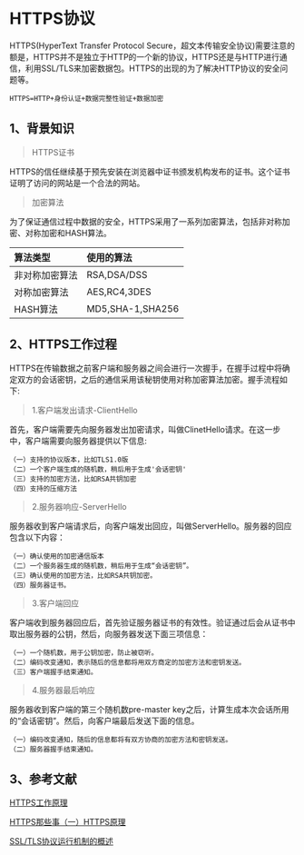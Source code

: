 # HTTPS协议

HTTPS(HyperText Transfer Protocol Secure，超文本传输安全协议)需要注意的额是，HTTPS并不是独立于HTTP的一个新的协议，HTTPS还是与HTTP进行通信，利用SSL/TLS来加密数据包。HTTPS的出现的为了解决HTTP协议的安全问题等。
```
HTTPS=HTTP+身份认证+数据完整性验证+数据加密
```

## 1、背景知识

> HTTPS证书

HTTPS的信任继续基于预先安装在浏览器中证书颁发机构发布的证书。这个证书证明了访问的网站是一个合法的网站。

> 加密算法

为了保证通信过程中数据的安全，HTTPS采用了一系列加密算法，包括非对称加密、对称加密和HASH算法。

|算法类型|使用的算法|
|:---|:---|
|非对称加密算法|RSA,DSA/DSS|
|对称加密算法|AES,RC4,3DES|
|HASH算法|MD5,SHA-1,SHA256|

## 2、HTTPS工作过程

HTTPS在传输数据之前客户端和服务器之间会进行一次握手，在握手过程中将确定双方的会话密钥，之后的通信采用该秘钥使用对称加密算法加密。握手流程如下:

> 1.客户端发出请求-ClientHello

首先，客户端需要先向服务器发出加密请求，叫做ClinetHello请求。在这一步中，客户端需要向服务器提供以下信息:

```
（一）支持的协议版本，比如TLS1.0版
（二）一个客户端生成的随机数，稍后用于生成'会话密钥'
（三）支持的加密方法，比如RSA共钥加密
（四）支持的压缩方法
```

> 2.服务器响应-ServerHello

服务器收到客户端请求后，向客户端发出回应，叫做ServerHello。服务器的回应包含以下内容：

```
（一）确认使用的加密通信版本
（二）一个服务器生成的随机数，稍后用于生成“会话密钥”。
（三）确认使用的加密方法，比如RSA共钥加密。
（四）服务器证书。
```

> 3.客户端回应

客户端收到服务器回应后，首先验证服务器证书的有效性。验证通过后会从证书中取出服务器的公钥，然后，向服务器发送下面三项信息：

```
（一）一个随机数，用于公钥加密，防止被窃听。
（二）编码改变通知，表示随后的信息都将用双方商定的加密方法和密钥发送。
（三）客户端握手结束通知。
```

> 4.服务器最后响应

服务器收到客户端的第三个随机数pre-master key之后，计算生成本次会话所用的“会话密钥”。然后，向客户端最后发送下面的信息。

```
（一）编码改变通知，随后的信息都将有双方协商的加密方法和密钥发送。
（二）服务器握手结束通知。
```

## 3、参考文献

[HTTPS工作原理](https://www.cnblogs.com/ttltry-air/archive/2012/08/20/2647898.html)

[HTTPS那些事（一）HTTPS原理](https://www.guokr.com/post/114121/)

[SSL/TLS协议运行机制的概述](http://www.ruanyifeng.com/blog/2014/02/ssl_tls.html)


